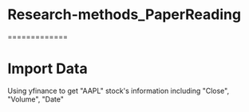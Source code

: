 # Research-methods_PaperReading
=============
# Import Data
Using yfinance to get "AAPL" stock's information including "Close", "Volume", "Date"
